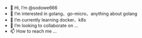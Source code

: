 - 👋 Hi, I’m @sodowe666
- 👀 I’m interested in golang、go-micro、anything about golang
- 🌱 I’m currently learning docker、k8s
- 💞️ I’m looking to collaborate on ...
- 📫 How to reach me ...

<!---
sodowe666/sodowe666 is a ✨ special ✨ repository because its `README.md` (this file) appears on your GitHub profile.
You can click the Preview link to take a look at your changes.
--->
